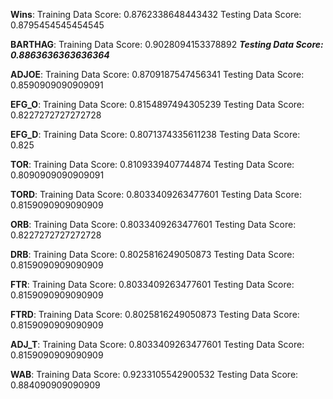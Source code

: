 **Wins**: Training Data Score: 0.8762338648443432
            Testing Data Score: 0.8795454545454545

**BARTHAG**: Training Data Score: 0.9028094153378892
            ***Testing Data Score: 0.8863636363636364***
            
**ADJOE**: Training Data Score: 0.8709187547456341
            Testing Data Score: 0.8590909090909091
            
**EFG_O**: Training Data Score: 0.8154897494305239
            Testing Data Score: 0.8227272727272728
            
**EFG_D**: Training Data Score: 0.8071374335611238
            Testing Data Score: 0.825
            
**TOR**: Training Data Score: 0.8109339407744874
            Testing Data Score: 0.8090909090909091
            
**TORD**: Training Data Score: 0.8033409263477601
            Testing Data Score: 0.8159090909090909
            
**ORB**: Training Data Score: 0.8033409263477601
            Testing Data Score: 0.8227272727272728
            
**DRB**: Training Data Score: 0.8025816249050873
            Testing Data Score: 0.8159090909090909
            
**FTR**: Training Data Score: 0.8033409263477601
            Testing Data Score: 0.8159090909090909
            
**FTRD**: Training Data Score: 0.8025816249050873
            Testing Data Score: 0.8159090909090909
            
**ADJ_T**: Training Data Score: 0.8033409263477601
            Testing Data Score: 0.8159090909090909
            
**WAB**: Training Data Score: 0.9233105542900532
            Testing Data Score: 0.884090909090909            
